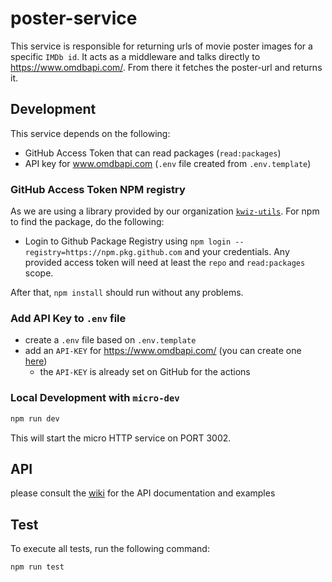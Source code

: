 # poster-service

This service is responsible for returning urls of movie poster images for a specific `IMDb id`. It acts as a middleware and talks directly to https://www.omdbapi.com/. From there it fetches the poster-url and returns it.

## Development

This service depends on the following:
* GitHub Access Token that can read packages (`read:packages`)
* API key for www.omdbapi.com (`.env` file created from `.env.template`)

### GitHub Access Token NPM registry

As we are using a library provided by our organization [`kwiz-utils`](https://github.com/kwizapp/kwiz-utils). For npm to find the package, do the following:

- Login to Github Package Registry using `npm login --registry=https://npm.pkg.github.com` and your credentials. Any provided access token will need at least the `repo` and `read:packages` scope.

After that, `npm install` should run without any problems.

### Add API Key to `.env` file

- create a `.env` file based on `.env.template`
- add an `API-KEY` for https://www.omdbapi.com/ (you can create one [here](https://www.omdbapi.com/apikey.aspx))
  - the `API-KEY` is already set on GitHub for the actions

### Local Development with `micro-dev`

```bash
npm run dev
```

This will start the micro HTTP service on PORT 3002.

## API

please consult the [wiki](https://github.com/kwizapp/kwiz/wiki/APIs#poster-service) for the API documentation and examples


## Test

To execute all tests, run the following command:

```bash
npm run test
```